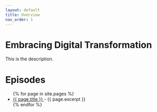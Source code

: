 ```yaml
---
layout: default
title: Overview
nav_order: 1
---
```

# Embracing Digital Transformation

This is the description.

<h1>Episodes</h1>
<ul>
{% for page in site.pages %}
<li>
<a href="{{page.url}}">{{ page.title }} </a> - {{ page.excerpt }}
</li>
{% endfor %}
</ul>
